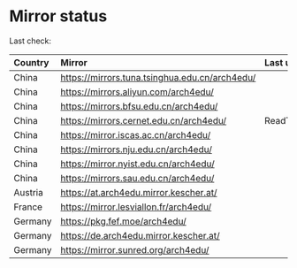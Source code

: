 <script src="./time.js"></script>
# Mirror status
Last check: <script type="text/javascript">localize(1734528608.5102928);</script>

|Country|Mirror|Last update|
|:------|:-----|:----------|
|China|https://mirrors.tuna.tsinghua.edu.cn/arch4edu/|<script type="text/javascript">localize(1734504224);</script>|
|China|https://mirrors.aliyun.com/arch4edu/|<script type="text/javascript">localize(1734504224);</script>|
|China|https://mirrors.bfsu.edu.cn/arch4edu/|<script type="text/javascript">localize(1734504224);</script>|
|China|https://mirrors.cernet.edu.cn/arch4edu/|ReadTimeout|
|China|https://mirror.iscas.ac.cn/arch4edu/|<script type="text/javascript">localize(1734461068);</script>|
|China|https://mirrors.nju.edu.cn/arch4edu/|<script type="text/javascript">localize(1734418120);</script>|
|China|https://mirror.nyist.edu.cn/arch4edu/|<script type="text/javascript">localize(1734504224);</script>|
|China|https://mirrors.sau.edu.cn/arch4edu/|<script type="text/javascript">localize(1731653531);</script>|
|Austria|https://at.arch4edu.mirror.kescher.at/|<script type="text/javascript">localize(1734504224);</script>|
|France|https://mirror.lesviallon.fr/arch4edu/|<script type="text/javascript">localize(1734461068);</script>|
|Germany|https://pkg.fef.moe/arch4edu/|<script type="text/javascript">localize(1734504224);</script>|
|Germany|https://de.arch4edu.mirror.kescher.at/|<script type="text/javascript">localize(1734504224);</script>|
|Germany|https://mirror.sunred.org/arch4edu/|<script type="text/javascript">localize(1734504224);</script>|

<script src="./tablefilter/tablefilter.js"></script>
<script src="./table.js"></script>
